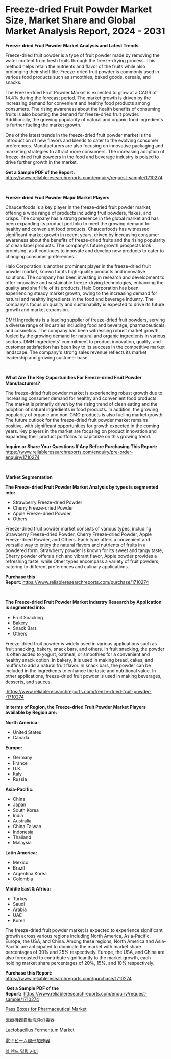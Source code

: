 <p><h1>Freeze-dried Fruit Powder Market Size, Market Share and Global Market Analysis Report, 2024 - 2031</h1></p><p><strong>Freeze-dried Fruit Powder Market Analysis and Latest Trends</strong></p>
<p><p>Freeze-dried fruit powder is a type of fruit powder made by removing the water content from fresh fruits through the freeze-drying process. This method helps retain the nutrients and flavor of the fruits while also prolonging their shelf life. Freeze-dried fruit powder is commonly used in various food products such as smoothies, baked goods, cereals, and snacks.</p><p>The Freeze-dried Fruit Powder Market is expected to grow at a CAGR of 14.4% during the forecast period. The market growth is driven by the increasing demand for convenient and healthy food products among consumers. The rising awareness about the health benefits of consuming fruits is also boosting the demand for freeze-dried fruit powder. Additionally, the growing popularity of natural and organic food ingredients is further fueling the market growth.</p><p>One of the latest trends in the freeze-dried fruit powder market is the introduction of new flavors and blends to cater to the evolving consumer preferences. Manufacturers are also focusing on innovative packaging and marketing strategies to attract more consumers. The increasing adoption of freeze-dried fruit powders in the food and beverage industry is poised to drive further growth in the market.</p></p>
<p><strong>Get a Sample PDF of the Report:&nbsp;</strong> <a href="https://www.reliableresearchreports.com/enquiry/request-sample/1710274">https://www.reliableresearchreports.com/enquiry/request-sample/1710274</a></p>
<p>&nbsp;</p>
<p><strong>Freeze-dried Fruit Powder Major Market Players</strong></p>
<p><p>Chaucerfoods is a key player in the freeze-dried fruit powder market, offering a wide range of products including fruit powders, flakes, and crisps. The company has a strong presence in the global market and has been expanding its product portfolio to meet the growing demand for healthy and convenient food products. Chaucerfoods has witnessed significant market growth in recent years, driven by increasing consumer awareness about the benefits of freeze-dried fruits and the rising popularity of clean label products. The company's future growth prospects look promising, as it continues to innovate and develop new products to cater to changing consumer preferences.</p><p>Halo Corporation is another prominent player in the freeze-dried fruit powder market, known for its high-quality products and innovative solutions. The company has been investing in research and development to offer innovative and sustainable freeze-drying technologies, enhancing the quality and shelf life of its products. Halo Corporation has been experiencing steady market growth, owing to the increasing demand for natural and healthy ingredients in the food and beverage industry. The company's focus on quality and sustainability is expected to drive its future growth and market expansion.</p><p>DMH Ingredients is a leading supplier of freeze-dried fruit powders, serving a diverse range of industries including food and beverage, pharmaceuticals, and cosmetics. The company has been witnessing robust market growth, fueled by the growing demand for natural and organic ingredients in various sectors. DMH Ingredients' commitment to product innovation, quality, and customer satisfaction has been key to its success in the competitive market landscape. The company's strong sales revenue reflects its market leadership and growing customer base.</p></p>
<p>&nbsp;</p>
<p><strong>What Are The Key Opportunities For Freeze-dried Fruit Powder Manufacturers?</strong></p>
<p><p>The freeze-dried fruit powder market is experiencing robust growth due to increasing consumer demand for healthy and convenient food products. The market is primarily driven by the rising trend of clean eating and the adoption of natural ingredients in food products. In addition, the growing popularity of organic and non-GMO products is also fueling market growth. The future outlook for the freeze-dried fruit powder market remains positive, with significant opportunities for growth expected in the coming years. Key players in the market are focusing on product innovation and expanding their product portfolios to capitalize on this growing trend.</p></p>
<p><strong>Inquire or Share Your Questions If Any Before Purchasing This Report:</strong> <a href="https://www.reliableresearchreports.com/enquiry/pre-order-enquiry/1710274">https://www.reliableresearchreports.com/enquiry/pre-order-enquiry/1710274</a></p>
<p>&nbsp;</p>
<p><strong>Market Segmentation</strong></p>
<p><strong>The Freeze-dried Fruit Powder Market Analysis by types is segmented into:</strong></p>
<p><ul><li>Strawberry Freeze-dried Powder</li><li>Cherry Freeze-dried Powder</li><li>Apple Freeze-dried Powder</li><li>Others</li></ul></p>
<p><p>Freeze-dried fruit powder market consists of various types, including Strawberry Freeze-dried Powder, Cherry Freeze-dried Powder, Apple Freeze-dried Powder, and Others. Each type offers a convenient and versatile way to enjoy the natural flavors and nutrients of fruits in a powdered form. Strawberry powder is known for its sweet and tangy taste, Cherry powder offers a rich and vibrant flavor, Apple powder provides a refreshing taste, while Other types encompass a variety of fruit powders, catering to different preferences and culinary applications.</p></p>
<p><strong>Purchase this Report:&nbsp;</strong><a href="https://www.reliableresearchreports.com/purchase/1710274">https://www.reliableresearchreports.com/purchase/1710274</a></p>
<p>&nbsp;</p>
<p><strong>The Freeze-dried Fruit Powder Market Industry Research by Application is segmented into:</strong></p>
<p><ul><li>Fruit Snacking</li><li>Bakery</li><li>Snack Bars</li><li>Others</li></ul></p>
<p><p>Freeze-dried fruit powder is widely used in various applications such as fruit snacking, bakery, snack bars, and others. In fruit snacking, the powder is often added to yogurt, oatmeal, or smoothies for a convenient and healthy snack option. In bakery, it is used in making bread, cakes, and muffins to add a natural fruit flavor. In snack bars, the powder can be included in the ingredients to enhance the taste and nutritional value. In other applications, freeze-dried fruit powder is used in making beverages, desserts, and sauces.</p></p>
<p><a href="https://www.reliableresearchreports.com/freeze-dried-fruit-powder-r1710274">&nbsp;https://www.reliableresearchreports.com/freeze-dried-fruit-powder-r1710274</a></p>
<p><strong>In terms of Region, the Freeze-dried Fruit Powder Market Players available by Region are:</strong></p>
<p>
    <p> <strong> North America: </strong>
        <ul>
            <li>United States</li>
            <li>Canada</li>
        </ul>
        </p> 
    <p> <strong> Europe: </strong>
        <ul>
            <li>Germany</li>
            <li>France</li>
            <li>U.K.</li>
            <li>Italy</li>
            <li>Russia</li>
        </ul>
        </p> 
    <p> <strong> Asia-Pacific: </strong>
        <ul>
            <li>China</li>
            <li>Japan</li>
            <li>South Korea</li>
            <li>India</li>
            <li>Australia</li>
            <li>China Taiwan</li>
            <li>Indonesia</li>
            <li>Thailand</li>
            <li>Malaysia</li>
        </ul>
        </p> 
    <p> <strong> Latin America: </strong>
        <ul>
            <li>Mexico</li>
            <li>Brazil</li>
            <li>Argentina Korea</li>
            <li>Colombia</li>
        </ul>
        </p> 
    <p> <strong> Middle East & Africa: </strong>
        <ul>
            <li>Turkey</li>
            <li>Saudi</li>
            <li>Arabia</li>
            <li>UAE</li>
            <li>Korea</li>
        </ul>
    </p>
    </p>
<p><p>The freeze-dried fruit powder market is expected to experience significant growth across various regions including North America, Asia-Pacific, Europe, the USA, and China. Among these regions, North America and Asia-Pacific are anticipated to dominate the market with market share percentages of 30% and 25% respectively. Europe, the USA, and China are also forecasted to contribute significantly to the market growth, each holding market share percentages of 20%, 15%, and 10% respectively.</p></p>
<p><strong>Purchase this Report: </strong><a href="https://www.reliableresearchreports.com/purchase/1710274">https://www.reliableresearchreports.com/purchase/1710274</a></p>
<p>&nbsp;<strong>Get a Sample PDF of the Report:&nbsp;&nbsp;</strong><a href="https://www.reliableresearchreports.com/enquiry/request-sample/1710274">https://www.reliableresearchreports.com/enquiry/request-sample/1710274</a></p>
<p><strong></strong></p>
<p><p><a href="https://github.com/Glendatilghmankmgz0rbhwpy/Market-Research-Report-List-2/blob/main/pass-boxes-for-pharmaceutical-market.md">Pass Boxes for Pharmaceutical Market</a></p><p><a href="https://github.com/dzy793153605/Market-Research-Report-List-2/blob/main/7571618126293.md">医療機器自動洗浄消毒器</a></p><p><a href="https://issuu.com/reportprime-2/docs/lactobacillus-fermentum-market-size-2030.pptx">Lactobacillus Fermentum Market</a></p><p><a href="https://github.com/EthanMorar2011/Market-Research-Report-List-2/blob/main/2796035126294.md">電子ビーム線形加速器</a></p><p><a href="https://github.com/LuckeyCorbin/Market-Research-Report-List-1/blob/main/1397878110285.md">쉘 엔드 밀링 커터</a></p></p>